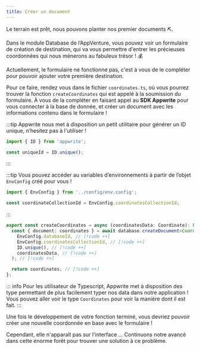 ```yaml
---
title: Créer un document
---
```


<Hero
    title="Plantons notre premier document"
    image="/assets/workshop/database/create.jpg"
    description="Maintenant que notre collection est créée et accessible depuis l’AppVenture, il ne nous reste plus qu’a lui ajouter des documents !"
/>

Le terrain est prêt, nous pouvons planter nos premier documents ⛏️.

Dans le module Database de l’AppVenture, vous pouvez voir un formulaire de création de destination, qui va vous permettre d'entrer les précieuses coordonnées qui nous mènerons au fabuleux trésor ! 💰

Actuellement, le formulaire ne fonctionne pas, c'est à vous de le compléter pour pouvoir ajouter votre première destination.

Pour ce faire, rendez vous dans le fichier `coordinates.ts`, où vous pourrez trouver la fonction `createCoordinates` qui est appelé à la soumission du formulaire. À vous de la compléter en faisant appel au **SDK Appwrite** pour vous connecter à la base de donnée, et créer un document avec les informations contenu dans le formulaire !

:::tip
Appwrite nous met à disposition un petit utilitaire pour générer un ID unique, n’hesitez pas à l'utiliser !

```ts
import { ID } from 'appwrite';

const uniqueId = ID.unique();
```

:::

:::tip
Vous pouvez accéder au variables d’environnements à partir de l’objet `EnvConfig` créé pour vous !

```ts
import { EnvConfig } from '../config/env.config';

const coordinateCollectionId = EnvConfig.coordinatesCollectionId;
```

:::

<Solution>

```ts
export const createCoordinates = async (coordinatesData: Coordinate): Promise<Coordinate> => {
  const { document: coordinates } = await database.createDocument<Coordinates>( // [!code ++]
    EnvConfig.databaseId, // [!code ++]
    EnvConfig.coordinatesCollectionId, // [!code ++]
    ID.unique(), // [!code ++]
    coordinatesData, // [!code ++]
  ); // [!code ++]

  return coordinates; // [!code ++]
};
```

</Solution>

::: info
Pour les utilisateur de Typescript, Appwrite met à disposition des type permettant de plus facilement typer nos data dans notre application ! Vous pouvez aller voir le type `Coordinates` pour voir la manière dont il est fait.
:::

Une fois le développement de votre fonction terminé, vous devriez pouvoir créer une nouvelle coordonnée en base avec le formulaire !

Cependant, elle n'apparaît pas sur l'interface ... Continuons notre avancé dans cette énorme forêt pour trouver une solution à ce problème.
